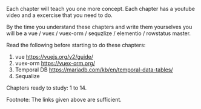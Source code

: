 Each chapter will teach you one more concept. Each chapter has a youtube video and a excercise that you need to do.

By the time you understand these chapters and write them yourselves you will be a vue / vuex / vuex-orm / sequzlize / elementio / rowstatus master.

Read the following before starting to do these chapters:

1. vue https://vuejs.org/v2/guide/
2. vuex-orm https://vuex-orm.org/
3. Temporal DB https://mariadb.com/kb/en/temporal-data-tables/
4. Sequalize

Chapters ready to study: 1 to 14.

Footnote:
The links given above are sufficient.
